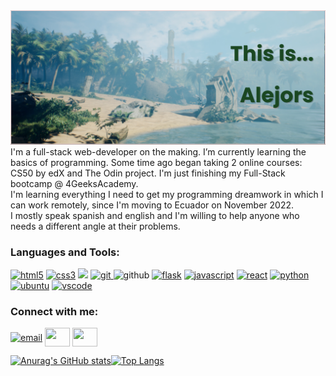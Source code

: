 <img src='/banner.png' />
I'm a full-stack web-developer on the making. I’m currently learning the basics of programming. Some time ago began taking 2 online courses: CS50 by edX and The Odin project. I'm just finishing my Full-Stack bootcamp @ 4GeeksAcademy. <br/>
      I'm learning everything I need to get my programming dreamwork in which I can work remotely, since I'm moving to Ecuador on November 2022.<br/>
             I mostly speak spanish and english and I'm willing to help anyone who needs a different angle at their problems.<br/>
<h3 align="left">Languages and Tools:</h3>
<p align="left"> 
<a href="https://www.w3.org/html/" target="_blank"> <img src="https://cdn.jsdelivr.net/gh/devicons/devicon/icons/html5/html5-original-wordmark.svg"  alt="html5" width="40" height="40" /></a>
<a href="https://www.w3schools.com/css/" target="_blank"> <img src="https://cdn.jsdelivr.net/gh/devicons/devicon/icons/css3/css3-original-wordmark.svg" alt="css3" width="40" height="40"/></a> 
<a href="https://getbootstrap.com/" target="_blank"><img src="https://cdn.jsdelivr.net/gh/devicons/devicon/icons/bootstrap/bootstrap-original.svg" /></a>
<a href="https://git-scm.com/" target="_blank"> <img src="https://www.vectorlogo.zone/logos/git-scm/git-scm-icon.svg" alt="git" width="40" height="40"/> </a>
<img src="https://cdn.jsdelivr.net/gh/devicons/devicon/icons/github/github-original.svg" alt="github" width="40" height="40"/>
<a href="https://flask-sqlalchemy.palletsprojects.com/en/2.x/" target="_blank"> <img src="https://cdn.jsdelivr.net/gh/devicons/devicon/icons/flask/flask-original.svg" alt="flask" width="40" height="40" /></a>
<a href="https://www.javascript.com/" target="_blank"><img src="https://cdn.jsdelivr.net/gh/devicons/devicon/icons/javascript/javascript-original.svg" alt="javascript" width="40" height="40"/></a>
<a href="https://es.reactjs.org/" target="_blank"><img src="https://cdn.jsdelivr.net/gh/devicons/devicon/icons/react/react-original.svg" alt="react" width="40" height="40"/></a>
<a href="https://www.python.org" target="_blank"> <img src="https://cdn.jsdelivr.net/gh/devicons/devicon/icons/python/python-original.svg" alt="python" width="40" height="40"/> </a> 
<a href="https://ubuntu.com/" target="_blank"><img src="https://cdn.jsdelivr.net/gh/devicons/devicon/icons/ubuntu/ubuntu-plain.svg" alt="ubuntu" height="40" width="40"/></a>
<a href="https://code.visualstudio.com/" target="_blank"><img src="https://cdn.jsdelivr.net/gh/devicons/devicon/icons/vscode/vscode-original.svg" alt="vscode" height="40" width="40"/></a>
</p>
<!--CONNECT -->
<h3 align="left">Connect with me:</h3>
<p align="left">
<a href="mailto:alejoatria@gmail.com" target="_blank"><img align="center" src="https://cdn.jsdelivr.net/npm/simple-icons@3.0.1/icons/gmail.svg" alt="email" height="30" width="40" /></a>
<a href="https://www.linkedin.com/in/alejandroatria/" target="blank"><img align="center" src="https://cdn.jsdelivr.net/npm/simple-icons@3.0.1/icons/linkedin.svg" alt="" height="30" width="40" /></a>
<a href="https://www.instagram.com/alejors/" target="blank"><img align="center" src="https://cdn.jsdelivr.net/npm/simple-icons@3.0.1/icons/instagram.svg" alt="" height="30" width="40" /></a>
</p>

[![Anurag's GitHub stats](https://github-readme-stats.vercel.app/api?username=Alejors&show_icons=true&theme=dark)](https://github.com/anuraghazra/github-readme-stats)[![Top Langs](https://github-readme-stats.vercel.app/api/top-langs/?username=Alejors&theme=dark&layout=compact)](https://github.com/anuraghazra/github-readme-stats)
<!---
Alejors/Alejors is a ✨ special ✨ repository because its `README.md` (this file) appears on your GitHub profile.
You can click the Preview link to take a look at your changes.
--->
